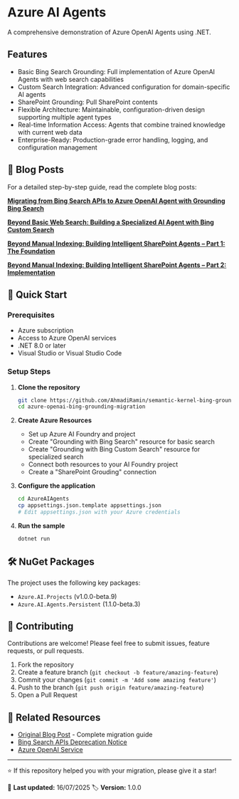 # Azure AI Agents

A comprehensive demonstration of Azure OpenAI Agents using .NET.

## Features
* Basic Bing Search Grounding: Full implementation of Azure OpenAI Agents with web search capabilities
* Custom Search Integration: Advanced configuration for domain-specific AI agents
* SharePoint Grounding: Pull SharePoint contents
* Flexible Architecture: Maintainable, configuration-driven design supporting multiple agent types
* Real-time Information Access: Agents that combine trained knowledge with current web data
* Enterprise-Ready: Production-grade error handling, logging, and configuration management

## 📖 Blog Posts

For a detailed step-by-step guide, read the complete blog posts:

**[Migrating from Bing Search APIs to Azure OpenAI Agent with Grounding Bing Search](https://codingwithramin.com/?p=493)**

**[Beyond Basic Web Search: Building a Specialized AI Agent with Bing Custom Search](https://codingwithramin.com/?p=504)**

**[Beyond Manual Indexing: Building Intelligent SharePoint Agents – Part 1: The Foundation](https://codingwithramin.com/?p=518)**

**[Beyond Manual Indexing: Building Intelligent SharePoint Agents – Part 2: Implementation](https://codingwithramin.com/?p=532)**

## 🚀 Quick Start

### Prerequisites

- Azure subscription
- Access to Azure OpenAI services
- .NET 8.0 or later
- Visual Studio or Visual Studio Code

### Setup Steps

1. **Clone the repository**
   ```bash
   git clone https://github.com/AhmadiRamin/semantic-kernel-bing-grounding-demo.git
   cd azure-openai-bing-grounding-migration
   ```

2. **Create Azure Resources**
   - Set up Azure AI Foundry and project
   - Create "Grounding with Bing Search" resource for basic search
   - Create "Grounding with Bing Custom Search" resource for specialized search
   - Connect both resources to your AI Foundry project
   - Create a "SharePoint Grouding" connection
   
3. **Configure the application**
   ```bash
   cd AzureAIAgents
   cp appsettings.json.template appsettings.json
   # Edit appsettings.json with your Azure credentials
   ```

4. **Run the sample**
   ```bash
   dotnet run
   ```

## 🛠️ NuGet Packages

The project uses the following key packages:

- `Azure.AI.Projects` (v1.0.0-beta.9)
- `Azure.AI.Agents.Persistent` (1.1.0-beta.3)

## 🤝 Contributing

Contributions are welcome! Please feel free to submit issues, feature requests, or pull requests.

1. Fork the repository
2. Create a feature branch (`git checkout -b feature/amazing-feature`)
3. Commit your changes (`git commit -m 'Add some amazing feature'`)
4. Push to the branch (`git push origin feature/amazing-feature`)
5. Open a Pull Request


## 🔗 Related Resources

- [Original Blog Post](https://codingwithramin.com/?p=493) - Complete migration guide
- [Bing Search APIs Deprecation Notice](https://docs.microsoft.com/bing/search-apis/migration)
- [Azure OpenAI Service](https://azure.microsoft.com/products/ai-services/openai-service)
---

⭐ If this repository helped you with your migration, please give it a star!

📝 **Last updated:** 16/07/2025
🏷️ **Version:** 1.0.0